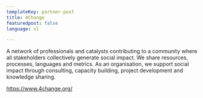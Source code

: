 ```yaml
---
templateKey: partner-post
title: 4Change
featuredpost: false
language: sl

---
```

A network of professionals and catalysts contributing to a community where all stakeholders collectively generate social impact. We share resources, processes, languages and metrics. As an organisation, we support social impact through consulting, capacity building, project development and knowledge sharing.
<!-- end -->

https://www.4change.org/



